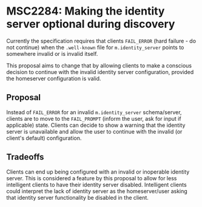 # MSC2284: Making the identity server optional during discovery

Currently the specification requires that clients `FAIL_ERROR` (hard failure - do not continue)
when the `.well-known` file for `m.identity_server` points to somewhere invalid or is invalid
itself.

This proposal aims to change that by allowing clients to make a conscious decision to continue
with the invalid identity server configuration, provided the homeserver configuration is valid.

## Proposal

Instead of `FAIL_ERROR` for an invalid `m.identity_server` schema/server, clients are to move
to the `FAIL_PROMPT` (inform the user, ask for input if applicable) state. Clients can decide
to show a warning that the identity server is unavailable and allow the user to continue with
the invalid (or client's default) configuration.

## Tradeoffs

Clients can end up being configured with an invalid or inoperable identity server. This is
considered a feature by this proposal to allow for less intelligent clients to have their
identity server disabled. Intelligent clients could interpret the lack of identity server
as the homeserver/user asking that identity server functionality be disabled in the client.
